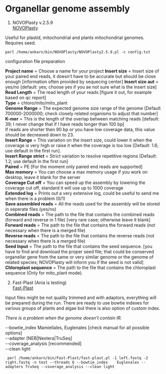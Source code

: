 # Organellar genome assembly

1. NOVOPlasty v.2.5.9  
[NOVOPlasty](https://github.com/ndierckx/NOVOPlasty)

Useful for plastid, mitochondrial and plants mitochondrial genomes. Requires seed. 

`perl /home/ankarn/bin/NOVOPlasty/NOVOPlasty2.5.9.pl -c config.txt`

configuration file preparation

**Project name**         = Choose a name for your project 
**Insert size**          = Insert size of your paired end reads, it doesn't have to be accurate but should be close enough  [information often provided by sequecing center]
**Insert size aut**      = yes/no [default: yes; choose yes if you ae not sure what is the insert size]   
**Read Length**          = The read length of your reads [figure it out, for example based on qc report]  
**Type**              = chloro/mito/mito_plant  
**Genome Range**         = The expected genome size range of the genome  [Default 700000-2000000; check closely related organisms to adjust that number]  
**K-mer**                = This is the length of the overlap between matching reads [default: 39; I never change that if I have reads longer than 100 bp]     
                       If reads are shorter then 90 bp or you have low coverage data, this value should be decreased down to 23.    
**Insert Range**         = This variation on the insert size, could lower it when the coverage is very high or raise it when the
                       coverage is too low [Default: 1.6; use default in the first run].  
**Insert Range strict**  = Strict variation to resolve repetitive regions [Default: 1.2; use default in the first run]  
**Paired**        = PE [For the moment only paired end reads are supported]  
**Max memory**          = You can choose a max memory usage if you work on desktop, leave it blank for the server  
**Coverage Cut off**     = You can speed up the assembly by lowering the coverage cut off, standard it will use up to 1000 coverage  
**Extended log**        = Prints out a very extensive log, could be useful to send me when there is a problem  (0/1)  
**Save assembled reads** = All the reads used for the assembly will be stored in seperate files (yes/no)  
**Combined reads**       = The path to the file that contains the combined reads (forward and reverse in 1 file) [very rare case; otherwise leave it blank] 
**Forward reads**        = The path to the file that contains the forward reads (not necessary when there is a merged file)  
**Reverse reads**       = The path to the file that contains the reverse reads (not necessary when there is a merged file)  
**Seed Input**          = The path to the file that contains the seed sequence. [you have to find and download the proper seed file; that could be conserved organellar gene from the same or very similar genome or the genome of related species; NOVOPlasty will inform you if the seed is not valid]  
**Chloroplast sequence** = The path to the file that contains the chloroplast sequence (Only for mito_plant mode).  


2. Fast-Plast (Ania is testing)  
[Fast-Plast](https://github.com/mrmckain/Fast-Plast)

Input files might be not quality trimmed and with adaptors, everything will be prepared during the run. There are ready to use bowtie indexes for various groups of plants and algae but there is also option of custom index.  

*There is a problem when the genome doesn't contain IR.*  

--bowtie_index Mamiellales, Euglenales [check manual for all possible options]  
--adapter [NEB|Nextera|TruSeq]  
--coverage_analysis [recommended]  
--clean light   

` perl /home/ankarn/bin/Fast-Plast/fast-plast.pl -1 left.fastq -2 right.fastq -n test --threads 6 --bowtie_index	Euglenales --adapters TruSeq --coverage_analysis --clean light`
